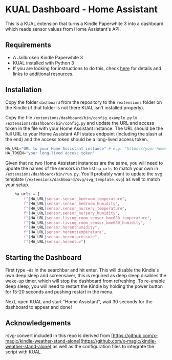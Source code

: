 # KUAL Dashboard - Home Assistant

This is a KUAL extension that turns a Kindle Paperwhite 3 into a dashboard which reads sensor values from Home 
Assistant's API.
 
## Requirements

  * A Jailbroken Kindle Paperwhite 3
  * KUAL installed with Python 3
  * If you are looking for instructions to do this, check [here](http://blog.4dcu.be/diy/2020/09/27/PythonKindleDashboard_1.html) for details and links to additional resources.
  
## Installation

Copy the folder `dashboard` from the repository to the `/extensions` folder on the Kindle (if that folder is not there
KUAL isn't installed properly).

Copy the file `/extensions/dashboard/bin/config.example.py` to `/extensions/dashboard/bin/config.py` and update the
URL and access token in the file with your Home Assistant instance. The URL should be the full URL to your Home 
Assistant API states endpoint (including the slash at the end) and the access token should be a long-lived access token.

```python
HA_URL="URL to your Home Assistant instance" # e.g. "https://your-home-assistant.duckdns.org:8123/api/states/" should end with a slash
HA_TOKEN="your long-lived access token"
```

Given that no two Home Assistant
instances are the same, you will need to update the names of the sensors in the list `ha_urls` to match your own in 
`/extensions/dashboard/bin/run.py`. You'll probably want to update the svg template 
(`/extensions/dashboard/svg/svg_template.svg`) as well to match your setup.
```python
    ha_urls = [
        f"{HA_URL}sensor.sensor_bedroom_temperature",
        f"{HA_URL}sensor.sensor_bedroom_humidity",
        f"{HA_URL}sensor.sensor_nursery_temperature",
        f"{HA_URL}sensor.sensor_nursery_humidity",
        f"{HA_URL}sensor.living_room_sensor_bme680_temperature",
        f"{HA_URL}sensor.living_room_sensor_bme680_humidity",
        f"{HA_URL}sensor.herenthumidity",
        f"{HA_URL}sensor.herenttemperature",
        f"{HA_URL}sensor.herentpressure",
        f"{HA_URL}sensor.herentuv"]
```


## Starting the Dashboard

First type `~ds` in the searchbar and hit enter. This will disable the Kindle's own deep sleep and screensaver, this is
required as deep sleep disables the wake-up timer, which will stop the dashboard from refreshing. To re-enable deep sleep, you will need to restart the Kindle by holding the power button for
15-20 seconds and pushing restart in the menu.

Next, open KUAL and start "Home Assistant", wait 30 seconds for the dashboard to appear and done!

## Acknowledgements

rsvg-convert included in this repo is derived from [https://github.com/x-magic/kindle-weather-stand-alone](https://github.com/x-magic/kindle-weather-stand-alone) as well
as the configuration files to integrate the script with KUAL.